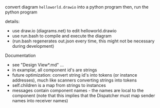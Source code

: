 convert diagram `helloworld.drawio` into a python program
then, run the python program

details:
- use draw.io (diagrams.net) to edit helloworld.drawio
- use run.bash to compile and execute the diagram
- (run.bash regenerates out.json every time, this might not be necessary during development)

Documentation
- see "Design View*.md" ...
- in examplar, all component id's are strings
- future optimization: convert string id's into tokens (or instance addresses), much like scanners converting strings into tokens
- self.children is a map from strings to instances
- messages contain component names - the names are local to the component (note that this implies that the Dispatcher must map sender names into receiver names)


